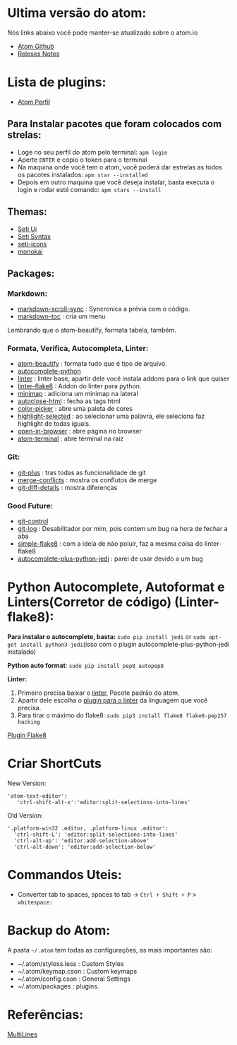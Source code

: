 # Ultima versão do atom:
Nós links abaixo você pode manter-se atualizado sobre o atom.io
- [Atom Github](https://github.com/atom/atom/releases/latest)
- [Releses Notes](https://atom.io/releases)

# Lista de plugins:
- [Atom Perfil](https://atom.io/users/liphvf/stars)

## Para Instalar pacotes que foram colocados com strelas:
- Loge no seu perfil do atom pelo terminal: `apm login`
- Aperte `ENTER` e copio o token para o terminal
- Na maquina onde você tem o atom, você poderá dar estrelas as todos os pacotes instalados: `apm star --installed`
- Depois em outro maquina que você deseja instalar, basta executa o login e rodar esté comando: `apm stars --install`

## Themas:
- [Seti Ui](https://atom.io/packages/seti-ui)
- [Seti Syntax](https://atom.io/themes/seti-syntax)
- [seti-icons](https://atom.io/packages/seti-icons)
- [monokai](https://atom.io/themes/monokai)

## Packages:
### Markdown:
- [markdown-scroll-sync](https://atom.io/packages/markdown-scroll-sync) : Syncronica a prévia com o código.
- [markdown-toc](https://atom.io/packages/markdown-toc) : cria um menu

Lembrando que o atom-beautify, formata tabela, também.

### Formata, Verifica, Autocompleta, Linter:
- [atom-beautify](https://atom.io/packages/atom-beautify) : formata tudo que é tipo de arquivo.
- [autocomplete-python](https://atom.io/packages/autocomplete-python)
- [linter](https://atom.io/packages/linter) : linter base, apartir dele você instala addons para o link que quiser
- [linter-flake8](https://atom.io/packages/linter-flake8) : Addon do linter para python.
- [minimap](https://atom.io/packages/minimap) : adiciona um minimap na lateral
- [autoclose-html](https://atom.io/packages/autoclose-html) : fecha as tags html
- [color-picker](https://atom.io/packages/color-picker) : abre uma paleta de cores
- [highlight-selected](https://atom.io/packages/highlight-selected) : ao selecionar uma palavra, ele seleciona faz highlight de todas iguais.
- [open-in-browser](https://atom.io/packages/open-in-browser) : abre página no browser
- [atom-terminal](https://atom.io/packages/atom-terminal) : abre terminal na raiz

### Git:
- [git-plus](https://atom.io/packages/git-plus) : tras todas as funcionalidade de git
- [merge-conflicts](https://atom.io/packages/merge-conflicts) : mostra os conflutos de merge
- [git-diff-details](https://atom.io/packages/git-diff-details) : mostra diferenças

### Good Future:
- [git-control](https://atom.io/packages/git-control)
- [git-log](https://atom.io/packages/git-log) : Desabilitador por mim, pois contem um bug na hora de fechar a aba
- [simple-flake8](https://atom.io/packages/simple-flake8) : com a ideia de não poluir, faz a mesma coisa do linter-flake8
- [autocomplete-plus-python-jedi](https://atom.io/packages/autocomplete-plus-python-jedi) : parei de usar devido a um bug

# Python Autocomplete, Autoformat e Linters(Corretor de código) (Linter-flake8):
**Para instalar o autocomplete, basta:** `sudo pip install jedi` or `sudo apt-get install python3-jedi`(isso com o plugin autocomplete-plus-python-jedi instalado)

**Python auto format**: `sudo pip install pep8 autopep8`

**Linter:**
1. Primeiro precisa baixar o [linter](https://atom.io/packages/linter), Pacote padrão do atom.
2. Apartir dele escolha o [plugin para o linter](http://atomlinter.github.io/) da linguagem que você precisa.
3. Para tirar o máximo do flake8: `sudo pip3 install flake8 flake8-pep257 hacking`

[Plugin Flake8](https://atom.io/packages/linter-flake8)

# Criar ShortCuts
New Version:

```
'atom-text-editor':
   'ctrl-shift-alt-x':'editor:split-selections-into-lines'
```

Old Version:

```
'.platform-win32 .editor, .platform-linux .editor':
  'ctrl-shift-L': 'editor:split-selections-into-lines'
  'ctrl-alt-up': 'editor:add-selection-above'
  'ctrl-alt-down': 'editor:add-selection-below'
```

# Commandos Uteis:
- Converter tab to spaces, spaces to tab -> `Ctrl + Shift + P` > `whitespace:`

# Backup do Atom:
A pasta `~/.atom` tem todas as configurações, as mais importantes são:
- ~/.atom/styless.less : Custom Styles
- ~/.atom/keymap.cson : Custom keymaps
- ~/.atom/config.cson : General Settings
- ~/.atom/packages : plugins.

# Referências:
[MultiLines](https://github.com/atom/atom/issues/1365)
